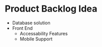 # Product Backlog Idea
- Database solution
- Front End
	- Accessability Features
	- Mobile Support
	